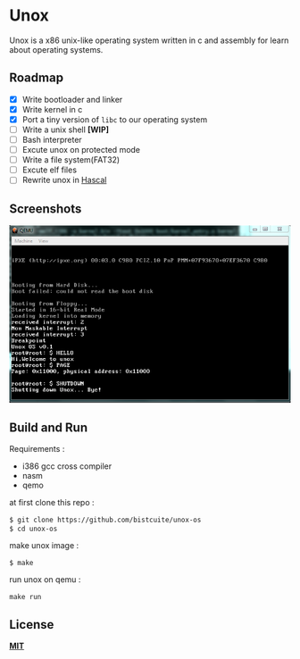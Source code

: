 # Unox
Unox is a x86 unix-like operating system written in c and assembly for learn about operating systems.

## Roadmap
- [x] Write bootloader and linker
- [x] Write kernel in c
- [x] Port a tiny version of `libc` to our operating system
- [ ] Write a unix shell **[WIP]**
- [ ] Bash interpreter
- [ ] Excute unox on protected mode
- [ ] Write a file system(FAT32)
- [ ] Excute elf files
- [ ] Rewrite unox in [Hascal](https://github.com/hascal/hascal)
## Screenshots
![1](assets/Capture.PNG)

## Build and Run
Requirements :
- i386 gcc cross compiler
- nasm
- qemo

at first clone this repo :
```
$ git clone https://github.com/bistcuite/unox-os
$ cd unox-os
```

make unox image :
```
$ make
```

run unox on qemu :
```
make run
```

## License
**[MIT](LICENSE)**
